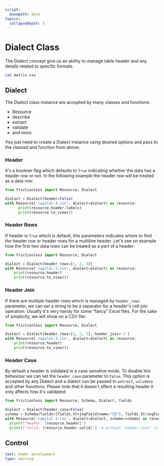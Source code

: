 ```yaml
---
script:
  basepath: data
topics:
  collapseDepth: 3
---
```


# Dialect Class

The Dialect concept give us an ability to manage table header and any details related to specific formats.

```bash script tabs=CLI
cat matrix.csv
```

## Dialect

The Dialect class instance are accepted by many classes and functions:

- Resource
- describe
- extract
- validate
- and more

You just need to create a Dialect instance using desired options and pass to the classed and function from above.

### Header

It's a boolean flag which defaults to `True` indicating whether the data has a header row or not. In the following example the header row will be treated as a data row:

```python script tabs=Python
from frictionless import Resource, Dialect

dialect = Dialect(header=False)
with Resource('capital-3.csv', dialect=dialect) as resource:
      print(resource.header.labels)
      print(resource.to_view())
```

### Header Rows

If header is `True` which is default, this parameters indicates where to find the header row or header rows for a multiline header. Let's see on example how the first two data rows can be treated as a part of a header:

```python script tabs=Python
from frictionless import Resource, Dialect

dialect = Dialect(header_rows=[1, 2, 3])
with Resource('capital-3.csv', dialect=dialect) as resource:
    print(resource.header)
    print(resource.to_view())
```

### Header Join

If there are multiple header rows which is managed by `header_rows` parameter, we can set a string to be a separator for a header's cell join operation. Usually it's very handy for some "fancy" Excel files. For the sake of simplicity, we will show on a CSV file:

```python script tabs=Python
from frictionless import Resource, Dialect

dialect = Dialect(header_rows=[1, 2, 3], header_join='/')
with Resource('capital-3.csv', dialect=dialect) as resource:
    print(resource.header)
    print(resource.to_view())
```

### Header Case

By default a header is validated in a case sensitive mode. To disable this behaviour we can set the `header_case` parameter to `False`. This option is accepted by any Dialect and a dialect can be passed to `extract`, `validate` and other functions. Please note that it doesn't affect a resulting header it only affects how it's validated:

```python script tabs=Python
from frictionless import Resource, Schema, Dialect, fields

dialect = Dialect(header_case=False)
schema = Schema(fields=[fields.StringField(name="ID"), fields.StringField(name="NAME")])
with Resource('capital-3.csv', dialect=dialect, schema=schema) as resource:
  print(f'Header: {resource.header}')
  print(f'Valid: {resource.header.valid}')  # without "header_case" it will have 2 errors
```

## Control

```yaml remark
text: Under development
type: warning
```
